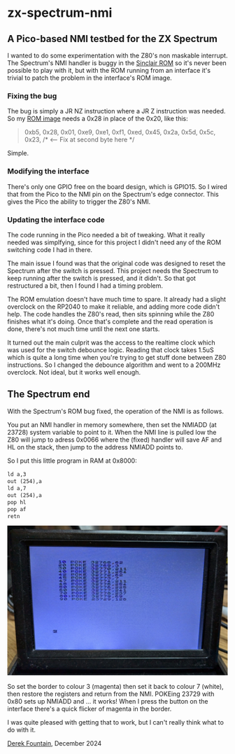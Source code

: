 # zx-spectrum-nmi

## A Pico-based NMI testbed for the ZX Spectrum

I wanted to do some experimentation with the Z80's non maskable interrupt.
The Spectrum's NMI handler is buggy in the [Sinclair ROM](https://skoolkid.github.io/rom/dec/asm/102.html)
so it's never been possible to play with it, but with the ROM running from
an interface it's trivial to patch the problem in the interface's ROM image.

### Fixing the bug

The bug is simply a JR NZ instruction where a JR Z instruction was needed.
So my [ROM image](https://github.com/derekfountain/zx-spectrum-pico-rom/blob/9dbc9985f971bbe39fc13d4d96b5a7a9dd7bb2ee/firmware_nmi/roms.h#L18) needs a 0x28 in place of the 0x20, like this:


> 0xb5, 0x28, 0x01, 0xe9, 0xe1, 0xf1, 0xed, 0x45, 0x2a, 0x5d, 0x5c, 0x23,   /* <-- Fix at second byte here */

Simple.

### Modifying the interface

There's only one GPIO free on the board design, which is GPIO15. So I wired
that from the Pico to the NMI pin on the Spectrum's edge connector. This
gives the Pico the ability to trigger the Z80's NMI.

### Updating the interface code

The code running in the Pico needed a bit of tweaking. What it really needed
was simplfying, since for this project I didn't need any of the ROM switching
code I had in there.

The main issue I found was that the original code was designed to reset the
Spectrum after the switch is pressed. This project needs the Spectrum to keep
running after the switch is pressed, and it didn't. So that got restructured
a bit, then I found I had a timing problem.

The ROM emulation doesn't have much time to spare. It already had a slight
overclock on the RP2040 to make it reliable, and adding more code didn't help.
The code handles the Z80's read, then sits spinning while the Z80 finishes
what it's doing. Once that's complete and the read operation is done, there's
not much time until the next one starts.

It turned out the main culprit was the access to the realtime clock which was
used for the switch debounce logic. Reading that clock takes 1.5uS which is
quite a long time when you're trying to get stuff done between Z80 instructions.
So I changed the debounce algorithm and went to a 200MHz overclock. Not ideal,
but it works well enough.

## The Spectrum end

With the Spectrum's ROM bug fixed, the operation of the NMI is as follows.

You put an NMI handler in memory somewhere, then set the NMIADD (at 23728)
system variable to point to it. When the NMI line is pulled low the Z80 will
jump to adress 0x0066 where the (fixed) handler will save AF and HL on the
stack, then jump to the address NMIADD points to.

So I put this little program in RAM at 0x8000:

```
ld a,3
out (254),a
ld a,7
out (254),a
pop hl
pop af
retn
```

![alt text](../images/nmi_pokes.jpg "POKEs to set up the NMI")

So set the border to colour 3 (magenta) then set it back to colour 7 (white),
then restore the registers and return from the NMI. POKEing 23729 with 0x80
sets up NMIADD and ... it works! When I press the button on the interface
there's a quick flicker of magenta in the border.

I was quite pleased with getting that to work, but I can't really think what
to do with it.

[Derek Fountain](https://www.derekfountain.org/zxspectrum.php), December 2024